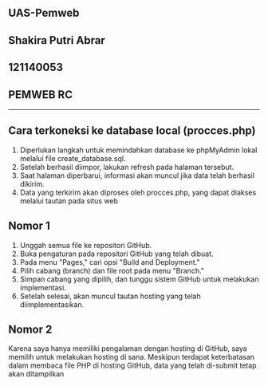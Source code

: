 UAS-Pemweb
------------------------
## Shakira Putri Abrar
## 121140053
## PEMWEB RC
------------------------

## Cara terkoneksi ke database local (procces.php)
1. Diperlukan langkah untuk memindahkan database ke phpMyAdmin lokal melalui file create_database.sql.
2. Setelah berhasil diimpor, lakukan refresh pada halaman tersebut.
3. Saat halaman diperbarui, informasi akan muncul jika data telah berhasil dikirim.
4. Data yang terkirim akan diproses oleh procces.php, yang dapat diakses melalui tautan pada situs web

## Nomor 1
1. Unggah semua file ke repositori GitHub.
2. Buka pengaturan pada repositori GitHub yang telah dibuat.
3. Pada menu "Pages," cari opsi "Build and Deployment."
4. Pilih cabang (branch) dan file root pada menu "Branch."
5. Simpan cabang yang dipilih, dan tunggu sistem GitHub untuk melakukan implementasi.
6. Setelah selesai, akan muncul tautan hosting yang telah diimplementasikan.

## Nomor 2
Karena saya hanya memiliki pengalaman dengan hosting di GitHub, saya memilih untuk melakukan hosting di sana. Meskipun terdapat keterbatasan dalam membaca file PHP di hosting GitHub, data yang telah di-submit tetap akan ditampilkan
